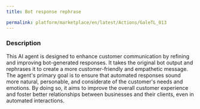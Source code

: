 ```yaml
---
title: Bot response rephrase

permalink: platform/marketplace/en/latest/Actions/GaleTL_013
---
```

### Description

This AI agent is designed to enhance customer communication by refining and improving bot-generated responses. It takes the original bot output and rephrases it to create a more customer-friendly and empathetic message. The agent's primary goal is to ensure that automated responses sound more natural, personable, and considerate of the customer's needs and emotions. By doing so, it aims to improve the overall customer experience and foster better relationships between businesses and their clients, even in automated interactions.